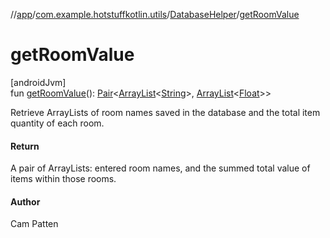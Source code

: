 //[app](../../../index.md)/[com.example.hotstuffkotlin.utils](../index.md)/[DatabaseHelper](index.md)/[getRoomValue](get-room-value.md)

# getRoomValue

[androidJvm]\
fun [getRoomValue](get-room-value.md)(): [Pair](https://kotlinlang.org/api/latest/jvm/stdlib/kotlin/-pair/index.html)&lt;[ArrayList](https://kotlinlang.org/api/latest/jvm/stdlib/kotlin.collections/-array-list/index.html)&lt;[String](https://kotlinlang.org/api/latest/jvm/stdlib/kotlin/-string/index.html)&gt;, [ArrayList](https://kotlinlang.org/api/latest/jvm/stdlib/kotlin.collections/-array-list/index.html)&lt;[Float](https://kotlinlang.org/api/latest/jvm/stdlib/kotlin/-float/index.html)&gt;&gt;

Retrieve ArrayLists of room names saved in the database and the total item quantity of each room.

#### Return

A pair of ArrayLists: entered room names, and the summed total value of items within those rooms.

#### Author

Cam Patten
